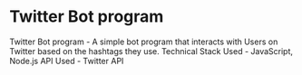 # Twitter Bot program
Twitter Bot program - A simple bot program that interacts with Users on Twitter based on the hashtags they use.
Technical Stack Used - JavaScript, Node.js
API Used - Twitter API
